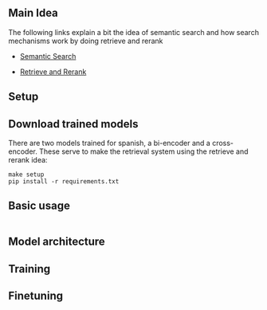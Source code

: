 ## Main Idea

The following links explain a bit the idea of semantic search and how search mechanisms work by doing retrieve and rerank

- [Semantic Search](https://www.sbert.net/examples/applications/semantic-search/README.html)

- [Retrieve and Rerank](https://www.sbert.net/examples/applications/retrieve_rerank/README.html)

## Setup
## Download trained models

There are two models trained for spanish, a bi-encoder and a cross-encoder. These serve to make the retrieval system using the retrieve and rerank idea:

```
make setup
pip install -r requirements.txt
```


## Basic usage

```

```


## Model architecture


## Training

## Finetuning